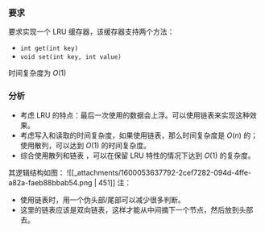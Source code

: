 
### 要求
要求实现一个 LRU 缓存器，该缓存器支持两个方法：

- `int get(int key)`
- `void set(int key, int value)`

时间复杂度为 $O(1)$  


### 分析

- 考虑 LRU 的特点：最后一次使用的数据会上浮。可以使用链表来实现这种效果。
- 考虑写入和读取的时间复杂度，如果使用链表，那么时间复杂度是 $O(n)$  的；使用散列，可以达到 $O(1)$  的时间复杂度。
- 综合使用散列和链表 ，可以在保留 LRU 特性的情况下达到 $O(1)$  的复杂度。

其逻辑结构如图：
![[_attachments/1600053637792-2cef7282-094d-4ffe-a82a-faeb88bbab54.png | 451]]
注：

- 使用链表时，用一个伪头部/尾部可以减少很多判断。
- 这里的链表应该是双向链表，这样才能从中间摘下一个节点，然后放到头部去。
